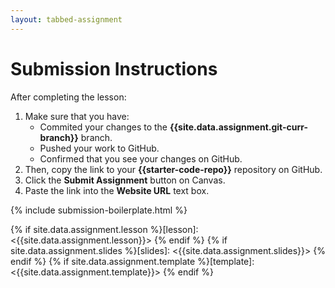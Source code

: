 ```yaml
---
layout: tabbed-assignment
---
```


# Submission Instructions

After completing the lesson:

1. Make sure that you have:
   - Commited your changes to the **{{site.data.assignment.git-curr-branch}}** branch.
   - Pushed your work to GitHub.
   - Confirmed that you see your changes on GitHub.
1. Then, copy the link to your **{{starter-code-repo}}** repository on GitHub.
1. Click the **Submit Assignment** button on Canvas.
1. Paste the link into the **Website URL** text box.

{% include submission-boilerplate.html %}

<!-- Don't edit links here, change them in _data/assignment.yml instead, -->

{% if site.data.assignment.lesson   %}[lesson]: <{{site.data.assignment.lesson}}>     {% endif %}
{% if site.data.assignment.slides   %}[slides]:   <{{site.data.assignment.slides}}>   {% endif %}
{% if site.data.assignment.template %}[template]: <{{site.data.assignment.template}}> {% endif %}
